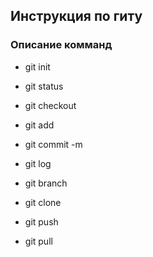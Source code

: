 ## Инструкция по гиту

### Описание комманд

- git init

- git status

- git checkout

- git add

- git commit -m

- git log

- git branch 

- git clone 

- git push

- git pull